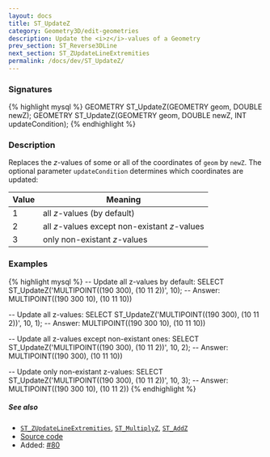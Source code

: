 ```yaml
---
layout: docs
title: ST_UpdateZ
category: Geometry3D/edit-geometries
description: Update the <i>z</i>-values of a Geometry
prev_section: ST_Reverse3DLine
next_section: ST_ZUpdateLineExtremities
permalink: /docs/dev/ST_UpdateZ/
---
```


### Signatures

{% highlight mysql %}
GEOMETRY ST_UpdateZ(GEOMETRY geom, DOUBLE newZ);
GEOMETRY ST_UpdateZ(GEOMETRY geom, DOUBLE newZ, INT updateCondition);
{% endhighlight %}

### Description

Replaces the *z*-values of some or all of the coordinates of `geom`
by `newZ`.
The optional parameter `updateCondition` determines which
coordinates are updated:

| Value | Meaning                                       |
|-------|-----------------------------------------------|
| 1     | all *z*-values (by default)                   |
| 2     | all *z*-values except non-existant *z*-values |
| 3     | only non-existant *z*-values                  |

### Examples

{% highlight mysql %}
-- Update all z-values by default:
SELECT ST_UpdateZ('MULTIPOINT((190 300), (10 11 2))', 10);
-- Answer:         MULTIPOINT((190 300 10), (10 11 10))

-- Update all z-values:
SELECT ST_UpdateZ('MULTIPOINT((190 300), (10 11 2))', 10, 1);
-- Answer:         MULTIPOINT((190 300 10), (10 11 10))

-- Update all z-values except non-existant ones:
SELECT ST_UpdateZ('MULTIPOINT((190 300), (10 11 2))', 10, 2);
-- Answer:         MULTIPOINT((190 300), (10 11 10))

-- Update only non-existant z-values:
SELECT ST_UpdateZ('MULTIPOINT((190 300), (10 11 2))', 10, 3);
-- Answer:         MULTIPOINT((190 300 10), (10 11 2))
{% endhighlight %}

##### See also

* [`ST_ZUpdateLineExtremities`](../ST_ZUpdateLineExtremities),
  [`ST_MultiplyZ`](../ST_MultiplyZ),
  [`ST_AddZ`](../ST_AddZ)
* <a href="https://github.com/irstv/H2GIS/blob/master/h2spatial-ext/src/main/java/org/h2gis/h2spatialext/function/spatial/edit/ST_UpdateZ.java" target="_blank">Source code</a>
* Added: <a href="https://github.com/irstv/H2GIS/pull/80" target="_blank">#80</a>
